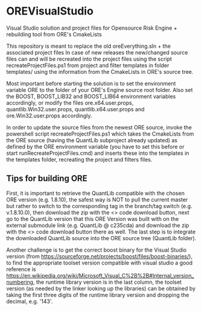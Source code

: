 # OREVisualStudio
Visual Studio solution and project files for Opensource Risk Engine + rebuilding tool from ORE's CmakeLists

This repository is meant to replace the old oreEverything.sln + the associated project files
In case of new releases the new/changed source files can and will be recreated into the project files using the script recreateProjectFiles.ps1
from project and filter templates in folder templates/ using the information from the CmakeLists in ORE's source tree.

Most important before starting the solution is to set the environment variable ORE to the folder of your ORE's Engine source root folder.
Also set the BOOST, BOOST_LIB32 and BOOST_LIB64 environment variables accordingly, or modify the files ore.x64.user.props, 
quantlib.Win32.user.props, quantlib.x64.user.props and ore.Win32.user.props accordingly.

In order to update the source files from the newest ORE source, invoke the powershell script recreateProjectFiles.ps1 which takes the CmakeLists
from the ORE source (having the QuantLib subproject already updated) as defined by the ORE environment variable (you have to set this before or start runRecreateProjectFiles.cmd) 
and inserts these into the templates in the templates folder, recreating the project and filters files.

## Tips for building ORE

First, it is important to retrieve the QuantLib compatible with the chosen ORE version (e.g. 1.8.10), the safest way is NOT to pull the current master but rather to switch to the corresponding tag in the branch/tag switch (e.g. v.1.8.10.0), then download the zip with the <> code download button, next go to the QuantLib version that this ORE Version was built with on the external submodule link (e.g. QuantLib @ c235cda) and download the zip with the <> code download button there as well. The last step is to integrate the downloaded QuantLib source into the ORE source tree (QuantLib folder).

Another challenge is to get the correct boost binary for the Visual Studio version (from https://sourceforge.net/projects/boost/files/boost-binaries/), to find the appropriate toolset version compatible with visual studio a good reference is https://en.wikipedia.org/wiki/Microsoft_Visual_C%2B%2B#Internal_version_numbering, the runtime library version is in the last column, the toolset version (as needed by the linker looking up the libraries) can be obtained by taking the first three digits of the runtime library version and dropping the decimal, e.g. '143'.